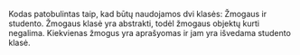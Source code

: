 Kodas patobulintas taip, kad būtų naudojamos dvi klasės: Žmogaus ir studento. Žmogaus klasė yra abstrakti, todėl žmogaus objektų kurti negalima. Kiekvienas žmogus yra aprašyomas ir jam yra išvedama studento klasė.

